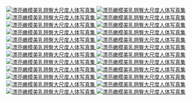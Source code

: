 <a href="https://t66y.com/htm_data/1911/7/3708582.html" title="[每日一wen1110]紧身牛仔勾勒出来梦寐以求的极品曲线 刚刚好就是这样了吧[24P] - 技術討論區 | 草榴社區 - t66y.com ">
<img src="https://raw.githubusercontent.com/taoste/Hello-World/master/eBook/t66y.com/%40%E5%B0%91%E5%A6%87%E7%99%BD%E6%B4%81/01.jpg" border="0" alt="漂亮嫩模美乳翘臀大尺度人体写真集" title="漂亮嫩模美乳翘臀大尺度人体写真集">
<img src="https://raw.githubusercontent.com/taoste/Hello-World/master/eBook/t66y.com/%40%E5%B0%91%E5%A6%87%E7%99%BD%E6%B4%81/02.jpg" border="0" alt="漂亮嫩模美乳翘臀大尺度人体写真集" title="漂亮嫩模美乳翘臀大尺度人体写真集">
<img src="https://raw.githubusercontent.com/taoste/Hello-World/master/eBook/t66y.com/%40%E5%B0%91%E5%A6%87%E7%99%BD%E6%B4%81/03.jpg" border="0" alt="漂亮嫩模美乳翘臀大尺度人体写真集" title="漂亮嫩模美乳翘臀大尺度人体写真集">
<img src="https://raw.githubusercontent.com/taoste/Hello-World/master/eBook/t66y.com/%40%E5%B0%91%E5%A6%87%E7%99%BD%E6%B4%81/04.jpg" border="0" alt="漂亮嫩模美乳翘臀大尺度人体写真集" title="漂亮嫩模美乳翘臀大尺度人体写真集">
<img src="https://raw.githubusercontent.com/taoste/Hello-World/master/eBook/t66y.com/%40%E5%B0%91%E5%A6%87%E7%99%BD%E6%B4%81/05.jpg" border="0" alt="漂亮嫩模美乳翘臀大尺度人体写真集" title="漂亮嫩模美乳翘臀大尺度人体写真集">
<img src="https://raw.githubusercontent.com/taoste/Hello-World/master/eBook/t66y.com/%40%E5%B0%91%E5%A6%87%E7%99%BD%E6%B4%81/06.jpg" border="0" alt="漂亮嫩模美乳翘臀大尺度人体写真集" title="漂亮嫩模美乳翘臀大尺度人体写真集">
<img src="https://raw.githubusercontent.com/taoste/Hello-World/master/eBook/t66y.com/%40%E5%B0%91%E5%A6%87%E7%99%BD%E6%B4%81/07.jpg" border="0" alt="漂亮嫩模美乳翘臀大尺度人体写真集" title="漂亮嫩模美乳翘臀大尺度人体写真集">
<img src="https://raw.githubusercontent.com/taoste/Hello-World/master/eBook/t66y.com/%40%E5%B0%91%E5%A6%87%E7%99%BD%E6%B4%81/08.jpg" border="0" alt="漂亮嫩模美乳翘臀大尺度人体写真集" title="漂亮嫩模美乳翘臀大尺度人体写真集">
<img src="https://raw.githubusercontent.com/taoste/Hello-World/master/eBook/t66y.com/%40%E5%B0%91%E5%A6%87%E7%99%BD%E6%B4%81/09.jpg" border="0" alt="漂亮嫩模美乳翘臀大尺度人体写真集" title="漂亮嫩模美乳翘臀大尺度人体写真集">
<img src="https://raw.githubusercontent.com/taoste/Hello-World/master/eBook/t66y.com/%40%E5%B0%91%E5%A6%87%E7%99%BD%E6%B4%81/10.jpg" border="0" alt="漂亮嫩模美乳翘臀大尺度人体写真集" title="漂亮嫩模美乳翘臀大尺度人体写真集">
<img src="https://raw.githubusercontent.com/taoste/Hello-World/master/eBook/t66y.com/%40%E5%B0%91%E5%A6%87%E7%99%BD%E6%B4%81/11.jpg" border="0" alt="漂亮嫩模美乳翘臀大尺度人体写真集" title="漂亮嫩模美乳翘臀大尺度人体写真集">
<img src="https://raw.githubusercontent.com/taoste/Hello-World/master/eBook/t66y.com/%40%E5%B0%91%E5%A6%87%E7%99%BD%E6%B4%81/12.jpg" border="0" alt="漂亮嫩模美乳翘臀大尺度人体写真集" title="漂亮嫩模美乳翘臀大尺度人体写真集">
<img src="https://raw.githubusercontent.com/taoste/Hello-World/master/eBook/t66y.com/%40%E5%B0%91%E5%A6%87%E7%99%BD%E6%B4%81/13.jpg" border="0" alt="漂亮嫩模美乳翘臀大尺度人体写真集" title="漂亮嫩模美乳翘臀大尺度人体写真集">
<img src="https://raw.githubusercontent.com/taoste/Hello-World/master/eBook/t66y.com/%40%E5%B0%91%E5%A6%87%E7%99%BD%E6%B4%81/14.jpg" border="0" alt="漂亮嫩模美乳翘臀大尺度人体写真集" title="漂亮嫩模美乳翘臀大尺度人体写真集">
<img src="https://raw.githubusercontent.com/taoste/Hello-World/master/eBook/t66y.com/%40%E5%B0%91%E5%A6%87%E7%99%BD%E6%B4%81/15.jpg" border="0" alt="漂亮嫩模美乳翘臀大尺度人体写真集" title="漂亮嫩模美乳翘臀大尺度人体写真集">
<img src="https://raw.githubusercontent.com/taoste/Hello-World/master/eBook/t66y.com/%40%E5%B0%91%E5%A6%87%E7%99%BD%E6%B4%81/16.jpg" border="0" alt="漂亮嫩模美乳翘臀大尺度人体写真集" title="漂亮嫩模美乳翘臀大尺度人体写真集">
<img src="https://raw.githubusercontent.com/taoste/Hello-World/master/eBook/t66y.com/%40%E5%B0%91%E5%A6%87%E7%99%BD%E6%B4%81/17.jpg" border="0" alt="漂亮嫩模美乳翘臀大尺度人体写真集" title="漂亮嫩模美乳翘臀大尺度人体写真集">
<img src="https://raw.githubusercontent.com/taoste/Hello-World/master/eBook/t66y.com/%40%E5%B0%91%E5%A6%87%E7%99%BD%E6%B4%81/18.jpg" border="0" alt="漂亮嫩模美乳翘臀大尺度人体写真集" title="漂亮嫩模美乳翘臀大尺度人体写真集">
<img src="https://raw.githubusercontent.com/taoste/Hello-World/master/eBook/t66y.com/%40%E5%B0%91%E5%A6%87%E7%99%BD%E6%B4%81/19.jpg" border="0" alt="漂亮嫩模美乳翘臀大尺度人体写真集" title="漂亮嫩模美乳翘臀大尺度人体写真集">
<img src="https://raw.githubusercontent.com/taoste/Hello-World/master/eBook/t66y.com/%40%E5%B0%91%E5%A6%87%E7%99%BD%E6%B4%81/20.jpg" border="0" alt="漂亮嫩模美乳翘臀大尺度人体写真集" title="漂亮嫩模美乳翘臀大尺度人体写真集">
<img src="https://raw.githubusercontent.com/taoste/Hello-World/master/eBook/t66y.com/%40%E5%B0%91%E5%A6%87%E7%99%BD%E6%B4%81/21.jpg" border="0" alt="漂亮嫩模美乳翘臀大尺度人体写真集" title="漂亮嫩模美乳翘臀大尺度人体写真集">
<img src="https://raw.githubusercontent.com/taoste/Hello-World/master/eBook/t66y.com/%40%E5%B0%91%E5%A6%87%E7%99%BD%E6%B4%81/22.jpg" border="0" alt="漂亮嫩模美乳翘臀大尺度人体写真集" title="漂亮嫩模美乳翘臀大尺度人体写真集">
<img src="https://raw.githubusercontent.com/taoste/Hello-World/master/eBook/t66y.com/%40%E5%B0%91%E5%A6%87%E7%99%BD%E6%B4%81/23.jpg" border="0" alt="漂亮嫩模美乳翘臀大尺度人体写真集" title="漂亮嫩模美乳翘臀大尺度人体写真集">
<img src="https://raw.githubusercontent.com/taoste/Hello-World/master/eBook/t66y.com/%40%E5%B0%91%E5%A6%87%E7%99%BD%E6%B4%81/24.jpg" border="0" alt="漂亮嫩模美乳翘臀大尺度人体写真集" title="漂亮嫩模美乳翘臀大尺度人体写真集">
</a>





